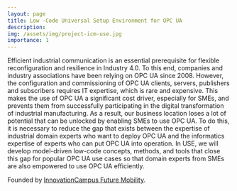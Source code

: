 ```yaml
---
layout: page
title: Low -Code Universal Setup Environment for OPC UA
description: 
img: /assets/img/project-icm-use.jpg
importance: 1
---
```


Efficient industrial communication is an essential prerequisite for flexible reconfiguration and resilience in Industry 4.0. To this end, companies and industry associations have been relying on OPC UA since 2008. However, the configuration and commissioning of OPC UA clients, servers, publishers and subscribers requires IT expertise, which is rare and expensive. This makes the use of OPC UA a significant cost driver, especially for SMEs, and prevents them from successfully participating in the digital transformation of industrial manufacturing. As a result, our business location loses a lot of potential that can be unlocked by enabling SMEs to use OPC UA. To do this, it is necessary to reduce the gap that exists between the expertise of industrial domain experts who want to deploy OPC UA and the informatics expertise of experts who can put OPC UA into operation. In USE, we will develop model-driven low-code concepts, methods, and tools that close this gap for popular OPC UA use cases so that domain experts from SMEs are also empowered to use OPC UA efficiently.

Founded by [InnovationCampus Future Mobility](https://www.icm-bw.de/).